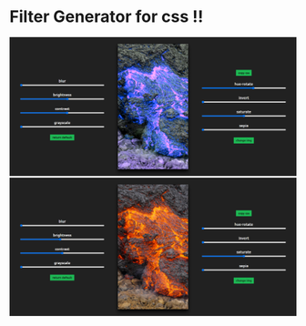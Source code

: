 # Filter Generator for css !!

<img src="./img/screencapture-dario-castiglione-github-io-css-filter-generator-2021-12-04-10_56_47.png">

<img src="./img/screencapture-dario-castiglione-github-io-css-filter-generator-2021-12-04-10_56_57.png">

